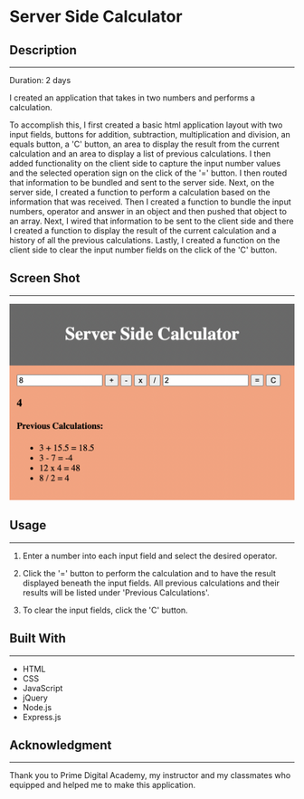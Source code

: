 # Server Side Calculator

## Description
---

Duration: 2 days

I created an application that takes in two numbers and performs a calculation.

To accomplish this, I first created a basic html application layout with two input fields, buttons for addition, subtraction, multiplication and division, an equals button, a 'C' button, an area to display the result from the current calculation and an area to display a list of previous calculations. I then added functionality on the client side to capture the input number values and the selected operation sign on the click of the '=' button. I then routed that information to be bundled and sent to the server side. Next, on the server side, I created a function to perform a calculation based on the information that was received. Then I created a function to bundle the input numbers, operator and answer in an object and then pushed that object to an array. Next, I wired that information to be sent to the client side and there I created a function to display the result of the current calculation and a history of all the previous calculations. Lastly, I created a function on the client side to clear the input number fields on the click of the 'C' button.

## Screen Shot
---
![alt text](server/public/calculator-display.png)

## Usage
---
1. Enter a number into each input field and select the desired operator.

2. Click the '=' button to perform the calculation and to have the result displayed beneath the input fields. All previous calculations and their results will be listed under 'Previous Calculations'.

3. To clear the input fields, click the 'C' button.

## Built With
---
- HTML
- CSS
- JavaScript
- jQuery
- Node.js
- Express.js

## Acknowledgment
---
Thank you to Prime Digital Academy, my instructor and my classmates who equipped and helped me to make this application.